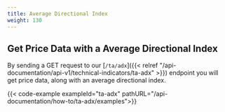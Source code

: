 ```yaml
---
title: Average Directional Index
weight: 130
---
```


## Get Price Data with a Average Directional Index 
By sending a GET request to our [`/ta/adx`]({{< relref "/api-documentation/api-v1/technical-indicators/ta-adx" >}}) endpoint you
will get price data, along with an average directional index.

{{< code-example exampleId="ta-adx" pathURL="/api-documentation/how-to/ta-adx/examples">}}

